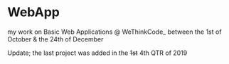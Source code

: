 # WebApp
my work on Basic Web Applications @ WeThinkCode_ between the 1st of October &amp; the 24th of December

Update; the last project was added in the ~~1st~~ 4th QTR of 2019
